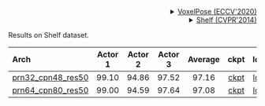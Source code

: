 <!-- [ALGORITHM] -->

<details>
<summary align="right"><a href="https://www.ecva.net/papers/eccv_2020/papers_ECCV/papers/123460188.pdf">VoxelPose (ECCV'2020)</a></summary>

```bibtex
@inproceedings{tumultipose,
  title={VoxelPose: Towards Multi-Camera 3D Human Pose Estimation in Wild Environment},
  author={Tu, Hanyue and Wang, Chunyu and Zeng, Wenjun},
  booktitle={ECCV},
  year={2020}
}
```

</details>

<!-- [DATASET] -->

<details>
<summary align="right"><a href="http://campar.in.tum.de/pub/belagiannis2014cvpr/belagiannis2014cvpr.pdf">Shelf (CVPR'2014)</a></summary>

```bibtex
@inproceedings {belagian14multi,
    title = {{3D} Pictorial Structures for Multiple Human Pose Estimation},
    author = {Belagiannis, Vasileios and Amin, Sikandar and Andriluka, Mykhaylo and Schiele, Bernt and Navab
    Nassir and Ilic, Slobo
    booktitle = {IEEE Computer Society Conference on Computer Vision and Pattern Recognition (CVPR)},
    year = {2014},
    month = {June},
    organization={IEEE}
}
```

</details>

Results on Shelf dataset.

| Arch                                                      | Actor 1 | Actor 2 | Actor 3 | Average |                            ckpt                            |                            log                            |
| :-------------------------------------------------------- | :-----: | :-----: | :-----: | :-----: | :--------------------------------------------------------: | :-------------------------------------------------------: |
| [prn32_cpn48_res50](/configs/body/3d_kpt_mview_rgb_img/voxelpose/shelf/voxelpose_prn32x32x32_cpn48x48x12_shelf_cam5.py) |  99.10  |  94.86  |  97.52  |  97.16  | [ckpt](https://download.openmmlab.com/mmpose/body3d/voxelpose/voxelpose_prn32x32x32_cpn48x48x12_shelf_cam5-24721ec7_20220323.pth) | [log](https://download.openmmlab.com/mmpose/body3d/voxelpose/voxelpose_prn32x32x32_cpn48x48x12_shelf_cam5_20220323.log.json) |
| [prn64_cpn80_res50](/configs/body/3d_kpt_mview_rgb_img/voxelpose/shelf/voxelpose_prn64x64x64_cpn80x80x20_shelf_cam5.py) |  99.00  |  94.59  |  97.64  |  97.08  | [ckpt](https://download.openmmlab.com/mmpose/body3d/voxelpose/voxelpose_prn64x64x64_cpn80x80x20_shelf_cam5-f406fefe_20220323.pth) | [log](https://download.openmmlab.com/mmpose/body3d/voxelpose/voxelpose_prn64x64x64_cpn80x80x20_shelf_cam5_20220323.log.json) |
